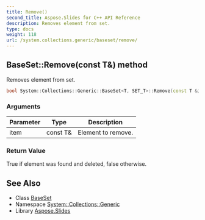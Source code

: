 ```yaml
---
title: Remove()
second_title: Aspose.Slides for C++ API Reference
description: Removes element from set.
type: docs
weight: 118
url: /system.collections.generic/baseset/remove/
---
```

## BaseSet::Remove(const T\&) method


Removes element from set.

```cpp
bool System::Collections::Generic::BaseSet<T, SET_T>::Remove(const T &item) override
```


### Arguments

| Parameter | Type | Description |
| --- | --- | --- |
| item | const T\& | Element to remove. |

### Return Value

True if element was found and deleted, false otherwise.

## See Also

* Class [BaseSet](../)
* Namespace [System::Collections::Generic](../../)
* Library [Aspose.Slides](../../../)